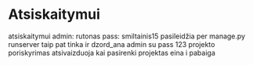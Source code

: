 # Atsiskaitymui
atsiskaitymui
admin: rutonas
pass: smiltainis15
pasileidžia per manage.py runserver
taip pat tinka ir dzord_ana admin su pass 123
projekto poriskyrimas atsivaizduoja kai pasirenki projektas eina i pabaiga
